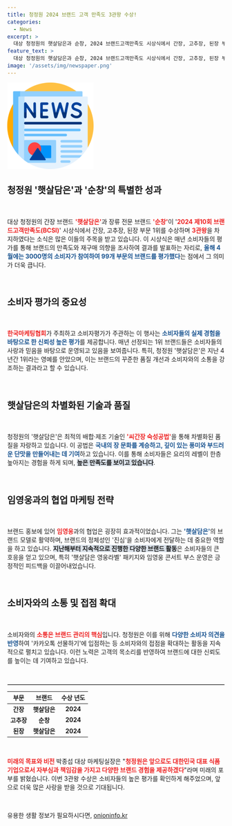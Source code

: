 ```yaml
---
title: 청정원 2024 브랜드 고객 만족도 3관왕 수상!
categories:
  - News
excerpt: >
  대상 청정원의 햇살담은과 순창, 2024 브랜드고객만족도 시상식에서 간장, 고추장, 된장 부문 1위를 차지하며 3관왕에 올랐다. 독창적인 제조 기술과 소비자 소통을 통해 얻은 이 성과의 비밀은 무엇일까? 궁금증을 자아냅니다!
feature_text: >
  대상 청정원의 햇살담은과 순창, 2024 브랜드고객만족도 시상식에서 간장, 고추장, 된장 부문 1위를 차지하며 3관왕에 올랐다. 독창적인 제조 기술과 소비자 소통을 통해 얻은 이 성과의 비밀은 무엇일까? 궁금증을 자아냅니다!
image: '/assets/img/newspaper.png'
---
```


<p><img src="/assets/img/newspaper.png" alt="kimp 속보" /></p>

<h2 data-ke-size="size26">청정원 '햇살담은'과 '순창'의 특별한 성과</h2>

<p data-ke-size="size16">&nbsp;</p>

<p>대상 청정원의 간장 브랜드 <b><span style="color: #ee2323;">'햇살담은'</span></b>과 장류 전문 브랜드 <b><span style="color: #ee2323;">'순창'</span></b>이 '<b><span style="color: #ee2323;">2024 제10회 브랜드고객만족도(BCSI)</span></b>' 시상식에서 간장, 고추장, 된장 부문 1위를 수상하며 <b><span style="color: #ee2323;">3관왕</span></b>을 차지하였다는 소식은 많은 이들의 주목을 받고 있습니다. 이 시상식은 매년 소비자들의 평가를 통해 브랜드의 만족도와 재구매 의향을 조사하여 결과를 발표하는 자리로, <b><span style="color: #1a5490;">올해 4월에는 3000명의 소비자가 참여하여 99개 부문의 브랜드를 평가했다</span></b>는 점에서 그 의미가 더욱 큽니다.</p>

<p data-ke-size="size16">&nbsp;</p>

<h2 data-ke-size="size26">소비자 평가의 중요성</h2>

<p data-ke-size="size16">&nbsp;</p>

<p><b><span style="color: #ee2323;">한국마케팅협회</span></b>가 주최하고 소비자평가가 주관하는 이 행사는 <b><span style="color: #1a5490;">소비자들의 실제 경험을 바탕으로 한 신뢰성 높은 평가</span></b>를 제공합니다. 매년 선정되는 1위 브랜드들은 소비자들의 사랑과 믿음을 바탕으로 운영되고 있음을 보여줍니다. 특히, 청정원 '햇살담은'은 지난 4년간 1위라는 영예를 안았으며, 이는 브랜드의 꾸준한 품질 개선과 소비자와의 소통을 강조하는 결과라고 할 수 있습니다.</p>

<p data-ke-size="size16">&nbsp;</p>

<h2 data-ke-size="size26">햇살담은의 차별화된 기술과 품질</h2>

<p data-ke-size="size16">&nbsp;</p>

<p>청정원의 '햇살담은'은 최적의 배합·제조 기술인 <b><span style="color: #ee2323;">'씨간장 숙성공법'</span></b>을 통해 차별화된 품질을 자랑하고 있습니다. 이 공법은 <b><span style="color: #1a5490;">국내의 장 문화를 계승하고, 깊이 있는 풍미와 부드러운 단맛을 만들어내는 데 기여</span></b>하고 있습니다. 이를 통해 소비자들은 요리의 레벨이 한층 높아지는 경험을 하게 되며, <b><span style="background-color: #21538527;">높은 만족도를 보이고 있습니다</span></b>.</p>

<p data-ke-size="size16">&nbsp;</p>

<h2 data-ke-size="size26">임영웅과의 협업 마케팅 전략</h2>

<p data-ke-size="size16">&nbsp;</p>

<p>브랜드 홍보에 있어 <b><span style="color: #ee2323;">임영웅</span></b>과의 협업은 굉장히 효과적이었습니다. 그는 <b><span style="color: #1a5490;">'햇살담은'</span></b>의 브랜드 모델로 활약하며, 브랜드의 정체성인 '진심'을 소비자에게 전달하는 데 중요한 역할을 하고 있습니다. <b><span style="background-color: #21538527;">지난해부터 지속적으로 진행한 다양한 브랜드 활동</span></b>은 소비자들의 큰 호응을 얻고 있으며, 특히 '햇살담은 영웅라벨' 패키지와 임영웅 콘서트 부스 운영은 긍정적인 피드백을 이끌어내었습니다.</p>

<p data-ke-size="size16">&nbsp;</p>

<h2 data-ke-size="size26">소비자와의 소통 및 접점 확대</h2>

<p data-ke-size="size16">&nbsp;</p>

<p>소비자와의 <b><span style="color: #ee2323;">소통은 브랜드 관리의 핵심</span></b>입니다. 청정원은 이를 위해 <b><span style="color: #1a5490;">다양한 소비자 의견을 반영</span></b>하여 '카카오톡 선물하기'에 입점하는 등 소비자와의 접점을 확대하는 활동을 지속적으로 펼치고 있습니다. 이런 노력은 고객의 목소리를 반영하여 브랜드에 대한 신뢰도를 높이는 데 기여하고 있습니다.</p>

<p data-ke-size="size16">&nbsp;</p>

<hr style="border: 1px solid #d1d1d1;"/>

<table style="width: 100%;">
    <thead>
        <tr>
            <th style="text-align: center;">부문</th>
            <th style="text-align: center;">브랜드</th>
            <th style="text-align: center;">수상 년도</th>
        </tr>
    </thead>
    <tbody>
        <tr>
            <td style="text-align: center; height: 17px;"><b>간장</b></td>
            <td style="text-align: center; height: 17px;"><b>햇살담은</b></td>
            <td style="text-align: center; height: 17px;"><b>2024</b></td>
        </tr>
        <tr>
            <td style="text-align: center; height: 17px;"><b>고추장</b></td>
            <td style="text-align: center; height: 17px;"><b>순창</b></td>
            <td style="text-align: center; height: 17px;"><b>2024</b></td>
        </tr>
        <tr>
            <td style="text-align: center; height: 17px;"><b>된장</b></td>
            <td style="text-align: center; height: 17px;"><b>햇살담은</b></td>
            <td style="text-align: center; height: 17px;"><b>2024</b></td>
        </tr>
    </tbody>
</table>

<p data-ke-size="size16">&nbsp;</p>

<p><b><span style="color: #ee2323;">미래의 목표와 비전</span></b>
박종섭 대상 마케팅실장은 "<b><span style="color: #ee2323;">청정원은 앞으로도 대한민국 대표 식품 기업으로서 자부심과 책임감을 가지고 다양한 브랜드 경험을 제공하겠다</span></b>"라며 미래의 포부를 밝혔습니다. 이번 3관왕 수상은 소비자들의 높은 평가를 확인하게 해주었으며, 앞으로 더욱 많은 사랑을 받을 것으로 기대됩니다. </p>

<p data-ke-size="size16">&nbsp;</p>
유용한 생활 정보가 필요하시다면, <a href="https://onioninfo.kr" rel="dofollow">onioninfo.kr</a>


